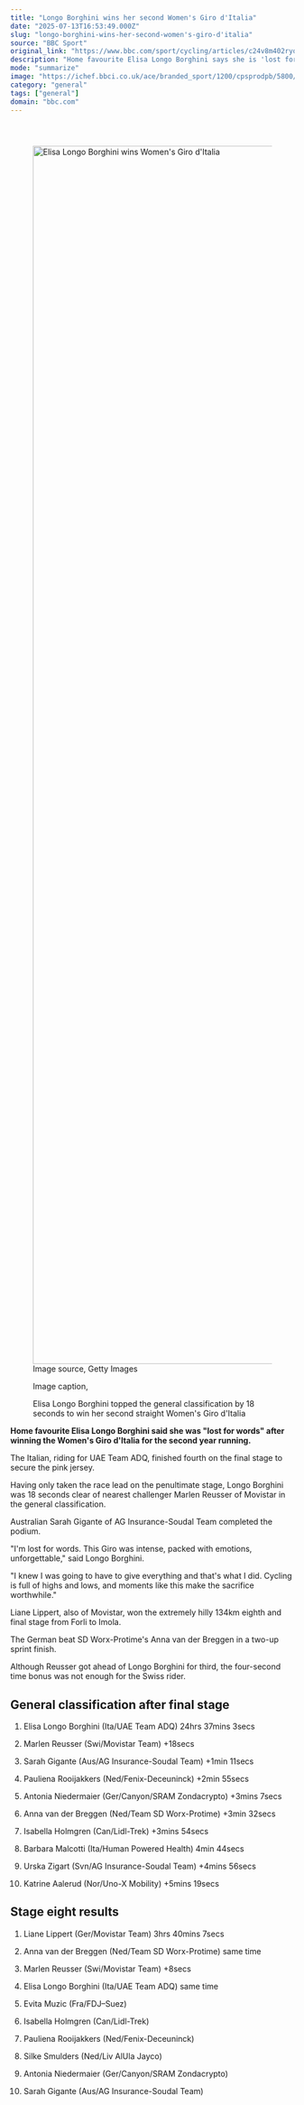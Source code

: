 ```yaml
---
title: "Longo Borghini wins her second Women's Giro d'Italia"
date: "2025-07-13T16:53:49.000Z"
slug: "longo-borghini-wins-her-second-women's-giro-d'italia"
source: "BBC Sport"
original_link: "https://www.bbc.com/sport/cycling/articles/c24v8m402ryo"
description: "Home favourite Elisa Longo Borghini says she is 'lost for words' after retaining the Women's Giro d'Italia."
mode: "summarize"
image: "https://ichef.bbci.co.uk/ace/branded_sport/1200/cpsprodpb/5800/live/8714c8a0-6003-11f0-b5c5-012c5796682d.jpg"
category: "general"
tags: ["general"]
domain: "bbc.com"
---
```

<div id="readability-page-1" class="page"><div><main id="main-content" data-testid="main-content"><article id="urn-bbc-ares--article-c24v8m402ryo"><header data-component="headline-block"></header><div data-component="image-block"><figure><p><span><picture><source srcset="https://ichef.bbci.co.uk/ace/standard/240/cpsprodpb/5800/live/8714c8a0-6003-11f0-b5c5-012c5796682d.jpg.webp 240w, https://ichef.bbci.co.uk/ace/standard/320/cpsprodpb/5800/live/8714c8a0-6003-11f0-b5c5-012c5796682d.jpg.webp 320w, https://ichef.bbci.co.uk/ace/standard/480/cpsprodpb/5800/live/8714c8a0-6003-11f0-b5c5-012c5796682d.jpg.webp 480w, https://ichef.bbci.co.uk/ace/standard/624/cpsprodpb/5800/live/8714c8a0-6003-11f0-b5c5-012c5796682d.jpg.webp 624w, https://ichef.bbci.co.uk/ace/standard/800/cpsprodpb/5800/live/8714c8a0-6003-11f0-b5c5-012c5796682d.jpg.webp 800w, https://ichef.bbci.co.uk/ace/standard/976/cpsprodpb/5800/live/8714c8a0-6003-11f0-b5c5-012c5796682d.jpg.webp 976w" type="image/webp"><img alt="Elisa Longo Borghini wins Women's Giro d'Italia" src="https://ichef.bbci.co.uk/ace/standard/3840/cpsprodpb/5800/live/8714c8a0-6003-11f0-b5c5-012c5796682d.jpg" srcset="https://ichef.bbci.co.uk/ace/standard/240/cpsprodpb/5800/live/8714c8a0-6003-11f0-b5c5-012c5796682d.jpg 240w, https://ichef.bbci.co.uk/ace/standard/320/cpsprodpb/5800/live/8714c8a0-6003-11f0-b5c5-012c5796682d.jpg 320w, https://ichef.bbci.co.uk/ace/standard/480/cpsprodpb/5800/live/8714c8a0-6003-11f0-b5c5-012c5796682d.jpg 480w, https://ichef.bbci.co.uk/ace/standard/624/cpsprodpb/5800/live/8714c8a0-6003-11f0-b5c5-012c5796682d.jpg 624w, https://ichef.bbci.co.uk/ace/standard/800/cpsprodpb/5800/live/8714c8a0-6003-11f0-b5c5-012c5796682d.jpg 800w, https://ichef.bbci.co.uk/ace/standard/976/cpsprodpb/5800/live/8714c8a0-6003-11f0-b5c5-012c5796682d.jpg 976w" width="3840" height="2159.9051008303677"></picture></span><span role="text"><span>Image source, </span>Getty Images</span></p><figcaption><span>Image caption, </span><p>Elisa Longo Borghini topped the general classification by 18 seconds to win her second straight Women's Giro d'Italia</p></figcaption></figure></div><div data-component="text-block"><p><b>Home favourite Elisa Longo Borghini said she was "lost for words" after winning the Women's Giro d'Italia for the second year running.</b></p><p>The Italian, riding for UAE Team ADQ, finished fourth on the final stage to secure the pink jersey.</p><p>Having only taken the race lead on the penultimate stage, Longo Borghini was 18 seconds clear of nearest challenger Marlen Reusser of Movistar in the general classification.</p><p>Australian Sarah Gigante of AG Insurance-Soudal Team completed the podium.</p><p>"I'm lost for words. This Giro was intense, packed with emotions, unforgettable," said Longo Borghini.</p><p>"I knew I was going to have to give everything and that's what I did. Cycling is full of highs and lows, and moments like this make the sacrifice worthwhile."</p><p>Liane Lippert, also of Movistar, won the extremely hilly 134km eighth and final stage from Forli to Imola.</p><p>The German beat SD Worx-Protime's Anna van der Breggen in a two-up sprint finish.</p><p>Although Reusser got ahead of Longo Borghini for third, the four-second time bonus was not enough for the Swiss rider.</p></div><p data-component="subheadline-block"><h2 id="General-classification-after-final-stage" tabindex="-1"><span role="text">General classification after final stage</span></h2></p><div data-component="text-block"><ol role="list"><li><p>Elisa Longo Borghini (Ita/UAE Team ADQ) 24hrs 37mins 3secs</p></li><li><p>Marlen Reusser (Swi/Movistar Team) +18secs</p></li><li><p>Sarah Gigante (Aus/AG Insurance-Soudal Team) +1min 11secs</p></li><li><p>Pauliena Rooijakkers (Ned/Fenix-Deceuninck) +2min 55secs</p></li><li><p>Antonia Niedermaier (Ger/Canyon/SRAM Zondacrypto) +3mins 7secs</p></li><li><p>Anna van der Breggen (Ned/Team SD Worx-Protime) +3min 32secs</p></li><li><p>Isabella Holmgren (Can/Lidl-Trek) +3mins 54secs</p></li><li><p>Barbara Malcotti (Ita/Human Powered Health) 4min 44secs</p></li><li><p>Urska Zigart (Svn/AG Insurance-Soudal Team) +4mins 56secs</p></li><li><p>Katrine Aalerud (Nor/Uno-X Mobility) +5mins 19secs</p></li></ol></div><p data-component="subheadline-block"><h2 id="Stage-eight-results" tabindex="-1"><span role="text">Stage eight results</span></h2></p><div data-component="text-block"><ol role="list"><li><p>Liane Lippert (Ger/Movistar Team) 3hrs 40mins 7secs</p></li><li><p>Anna van der Breggen (Ned/Team SD Worx-Protime) same time</p></li><li><p>Marlen Reusser (Swi/Movistar Team) +8secs</p></li><li><p>Elisa Longo Borghini (Ita/UAE Team ADQ) same time</p></li><li><p>Evita Muzic (Fra/FDJ–Suez)</p></li><li><p>Isabella Holmgren (Can/Lidl-Trek)</p></li><li><p>Pauliena Rooijakkers (Ned/Fenix-Deceuninck)</p></li><li><p>Silke Smulders (Ned/Liv AlUla Jayco)</p></li><li><p>Antonia Niedermaier (Ger/Canyon/SRAM Zondacrypto)</p></li><li><p>Sarah Gigante (Aus/AG Insurance-Soudal Team)</p></li></ol></div></article></main></div></div>